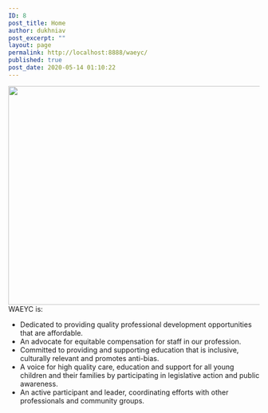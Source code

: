 ```yaml
---
ID: 8
post_title: Home
author: dukhniav
post_excerpt: ""
layout: page
permalink: http://localhost:8888/waeyc/
published: true
post_date: 2020-05-14 01:10:22
---
```

<img src="http://localhost:8888/waeyc/wp-content/uploads/2020/05/social-media-banner_WA_bgEditor_1525983010507.jpg" alt="" srcset="http://localhost:8888/waeyc/wp-content/uploads/2020/05/social-media-banner_WA_bgEditor_1525983010507.jpg 1596w, http://localhost:8888/waeyc/wp-content/uploads/2020/05/social-media-banner_WA_bgEditor_1525983010507-300x83.jpg 300w, http://localhost:8888/waeyc/wp-content/uploads/2020/05/social-media-banner_WA_bgEditor_1525983010507-1024x282.jpg 1024w, http://localhost:8888/waeyc/wp-content/uploads/2020/05/social-media-banner_WA_bgEditor_1525983010507-768x211.jpg 768w, http://localhost:8888/waeyc/wp-content/uploads/2020/05/social-media-banner_WA_bgEditor_1525983010507-1536x422.jpg 1536w" sizes="(max-width: 1596px) 100vw, 1596px" width="1596" height="439">
WAEYC is:&nbsp;
<ul>
 	<li>Dedicated to providing quality professional development opportunities that are affordable.</li>
 	<li>An advocate for equitable compensation for staff in our profession.</li>
 	<li>Committed to providing and supporting education that is inclusive, culturally relevant and promotes anti-bias.</li>
 	<li>A voice for high quality care, education and support for all young children and their families by participating in legislative action and public awareness.</li>
 	<li>An active participant and leader, coordinating efforts with other professionals and community groups.</li>
</ul>